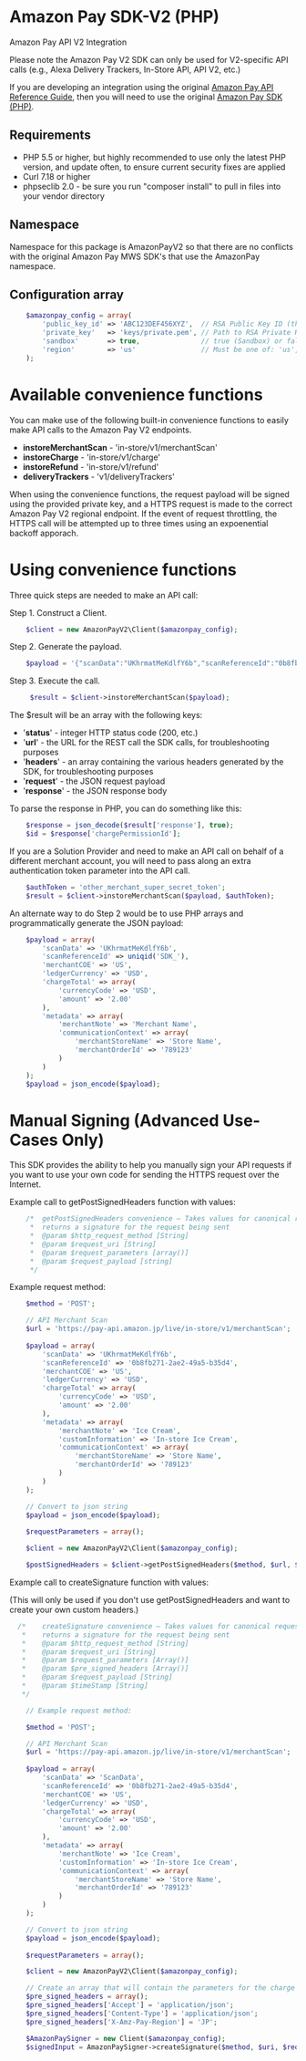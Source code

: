 # Amazon Pay SDK-V2 (PHP)
Amazon Pay API V2 Integration

Please note the Amazon Pay V2 SDK can only be used for V2-specific API calls (e.g., Alexa Delivery Trackers, In-Store API, API V2, etc.)

If you are developing an integration using the original [Amazon Pay API Reference Guide](https://developer.amazon.com/docs/amazon-pay-api/intro.html), then you will need to use the original [Amazon Pay SDK (PHP)](https://github.com/amzn/amazon-pay-sdk-php).

## Requirements

* PHP 5.5 or higher, but highly recommended to use only the latest PHP version, and update often, to ensure current security fixes are applied
* Curl 7.18 or higher
* phpseclib 2.0 - be sure you run "composer install" to pull in files into your vendor directory

## Namespace

Namespace for this package is AmazonPayV2 so that there are no conflicts with the original Amazon Pay MWS SDK's that use the AmazonPay namespace.

## Configuration array

```php
    $amazonpay_config = array(
        'public_key_id' => 'ABC123DEF456XYZ',  // RSA Public Key ID (this is not the Merchant or Seller ID)
        'private_key'   => 'keys/private.pem', // Path to RSA Private Key or string representation
        'sandbox'       => true,               // true (Sandbox) or false (Production) boolean
        'region'        => 'us'                // Must be one of: 'us', 'eu', 'jp' 
    );
```

# Available convenience functions

You can make use of the following built-in convenience functions to easily make API calls to the Amazon Pay V2 endpoints.

* **instoreMerchantScan** - 'in-store/v1/merchantScan'
* **instoreCharge** - 'in-store/v1/charge'
* **instoreRefund** - 'in-store/v1/refund'
* **deliveryTrackers** - 'v1/deliveryTrackers'

When using the convenience functions, the request payload will be signed using the provided private key, and a HTTPS request is made to the correct Amazon Pay V2 regional endpoint.  If the event of request throttling, the HTTPS call will be attempted up to three times using an expoenential backoff apporach.

# Using convenience functions

Three quick steps are needed to make an API call:

Step 1. Construct a Client.

```php
    $client = new AmazonPayV2\Client($amazonpay_config);
```

Step 2. Generate the payload.

```php
    $payload = '{"scanData":"UKhrmatMeKdlfY6b","scanReferenceId":"0b8fb271-2ae2-49a5-b35d7","merchantCOE":"US","ledgerCurrency":"USD","chargeTotal":{"currencyCode":"USD","amount":"2.00"},"metadata":{"merchantNote":"Merchant Name","communicationContext":{"merchantStoreName":"Store Name","merchantOrderId":"789123"}}}';
```

Step 3. Execute the call.

```php
     $result = $client->instoreMerchantScan($payload);
```

The $result will be an array with the following keys:

* '**status**' - integer HTTP status code (200, etc.)
* '**url**' - the URL for the REST call the SDK calls, for troubleshooting purposes
* '**headers**' - an array containing the various headers generated by the SDK, for troubleshooting purposes
* '**request**' - the JSON request payload
* '**response**' - the JSON response body

To parse the response in PHP, you can do something like this:

```php
    $response = json_decode($result['response'], true);
    $id = $response['chargePermissionId'];
```

If you are a Solution Provider and need to make an API call on behalf of a different merchant account, you will need to pass along an extra authentication token parameter into the API call.

```php
    $authToken = 'other_merchant_super_secret_token';
    $result = $client->instoreMerchantScan($payload, $authToken);
```

An alternate way to do Step 2 would be to use PHP arrays and programmatically generate the JSON payload:

```php
    $payload = array(
        'scanData' => 'UKhrmatMeKdlfY6b',
        'scanReferenceId' => uniqid('SDK_'),
        'merchantCOE' => 'US',
        'ledgerCurrency' => 'USD',
        'chargeTotal' => array(
            'currencyCode' => 'USD',
            'amount' => '2.00'
        ),
        'metadata' => array(
            'merchantNote' => 'Merchant Name',
            'communicationContext' => array(
                'merchantStoreName' => 'Store Name',
                'merchantOrderId' => '789123'
            )
        )
    );
    $payload = json_encode($payload);
```

# Manual Signing (Advanced Use-Cases Only)

This SDK provides the ability to help you manually sign your API requests if you want to use your own code for sending the HTTPS request over the Internet.

Example call to getPostSignedHeaders function with values:

```php
    /* 	getPostSignedHeaders convenience – Takes values for canonical request sorts and parses it and  
     *	returns a signature for the request being sent 
     * 	@param $http_request_method [String] 
     *	@param $request_uri [String] 
     *	@param $request_parameters [array()]
     *	@param $request_payload [string]
     */
```

Example request method:

```php
    $method = 'POST';

    // API Merchant Scan
    $url = 'https://pay-api.amazon.jp/live/in-store/v1/merchantScan';
    
    $payload = array(
        'scanData' => 'UKhrmatMeKdlfY6b',
        'scanReferenceId' => '0b8fb271-2ae2-49a5-b35d4',
        'merchantCOE' => 'US',
        'ledgerCurrency' => 'USD',
        'chargeTotal' => array(
            'currencyCode' => 'USD',
            'amount' => '2.00'
        ),
        'metadata' => array(
            'merchantNote' => 'Ice Cream',
            'customInformation' => 'In-store Ice Cream',
            'communicationContext' => array(
                'merchantStoreName' => 'Store Name',
                'merchantOrderId' => '789123'
            )
        )
    ); 

    // Convert to json string
    $payload = json_encode($payload);
    
    $requestParameters = array();

    $client = new AmazonPayV2\Client($amazonpay_config);

    $postSignedHeaders = $client->getPostSignedHeaders($method, $url, $requestParameters, $payload);
```

Example call to createSignature function with values: 

(This will only be used if you don't use getPostSignedHeaders and want to create your own custom headers.)

```php
  /* 	createSignature convenience – Takes values for canonical request sorts and parses it and  
   *	returns a signature for the request being sent 
   * 	@param $http_request_method [String] 
   *	@param $request_uri [String] 
   *	@param $request_parameters [Array()]
   *	@param $pre_signed_headers [Array()]
   *	@param $request_payload [String]
   *    @param $timeStamp [String]
   */

    // Example request method:

    $method = 'POST';

    // API Merchant Scan
    $url = 'https://pay-api.amazon.jp/live/in-store/v1/merchantScan';
    
    $payload = array(
        'scanData' => 'ScanData',
        'scanReferenceId' => '0b8fb271-2ae2-49a5-b35d4',
        'merchantCOE' => 'US',
        'ledgerCurrency' => 'USD',
        'chargeTotal' => array(
            'currencyCode' => 'USD',
            'amount' => '2.00'
        ),
        'metadata' => array(
            'merchantNote' => 'Ice Cream',
            'customInformation' => 'In-store Ice Cream',
            'communicationContext' => array(
                'merchantStoreName' => 'Store Name',
                'merchantOrderId' => '789123'
            )
        )
    ); 

    // Convert to json string
    $payload = json_encode($payload);
    
    $requestParameters = array();

    $client = new AmazonPayV2\Client($amazonpay_config);

    // Create an array that will contain the parameters for the charge API call
    $pre_signed_headers = array();
    $pre_signed_headers['Accept'] = 'application/json';
    $pre_signed_headers['Content-Type'] = 'application/json';
    $pre_signed_headers['X-Amz-Pay-Region'] = 'JP';

    $AmazonPaySigner = new Client($amazonpay_config);
    $signedInput = AmazonPaySigner->createSignature($method, $uri, $requestParameters, $pre_signed_headers, $payload, '20180326T203730Z');
```
